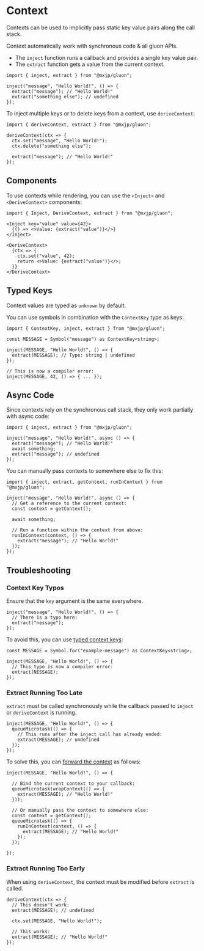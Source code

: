 # Context
Contexts can be used to implicitly pass static key value pairs along the call stack.

Context automatically work with synchronous code & all gluon APIs.

+ The `inject` function runs a callback and provides a single key value pair.
+ The `extract` function gets a value from the current context.

```tsx
import { inject, extract } from "@mxjp/gluon";

inject("message", "Hello World!", () => {
  extract("message"); // "Hello World!"
  extract("something else"); // undefined
});
```

To inject multiple keys or to delete keys from a context, use `deriveContext`:
```tsx
import { deriveContext, extract } from "@mxjp/gluon";

deriveContext(ctx => {
  ctx.set("message", "Hello World!");
  ctx.delete("something else");

  extract("message"); // "Hello World!"
});
```

## Components
To use contexts while rendering, you can use the `<Inject>` and `<DeriveContext>` components:
```tsx
import { Inject, DeriveContext, extract } from "@mxjp/gluon";

<Inject key="value" value={42}>
  {() => <>Value: {extract("value")}</>}
</Inject>

<DeriveContext>
  {ctx => {
    ctx.set("value", 42);
    return <>Value: {extract("value")}</>;
  }}
</DeriveContext>
```

## Typed Keys
Context values are typed as `unknown` by default.

You can use symbols in combination with the `ContextKey` type as keys:
```tsx
import { ContextKey, inject, extract } from "@mxjp/gluon";

const MESSAGE = Symbol("message") as ContextKey<string>;

inject(MESSAGE, "Hello World!", () => {
  extract(MESSAGE); // Type: string | undefined
});

// This is now a compiler error:
inject(MESSAGE, 42, () => { ... });
```

## Async Code
Since contexts rely on the synchronous call stack, they only work partially with async code:
```tsx
import { inject, extract } from "@mxjp/gluon";

inject("message", "Hello World!", async () => {
  extract("message"); // "Hello World!"
  await something;
  extract("message"); // undefined
});
```

You can manually pass contexts to somewhere else to fix this:
```tsx
import { inject, extract, getContext, runInContext } from "@mxjp/gluon";

inject("message", "Hello World!", async () => {
  // Get a reference to the current context:
  const context = getContext();

  await something;

  // Run a function within the context from above:
  runInContext(context, () => {
    extract("message"); // "Hello World!"
  });
});
```

## Troubleshooting

### Context Key Typos
Ensure that the `key` argument is the same everywhere.
```tsx
inject("message", "Hello World!", () => {
  // There is a typo here:
  extract("nessage");
});
```

To avoid this, you can use [typed context keys](#typed-keys):
```tsx
const MESSAGE = Symbol.for("example-message") as ContextKey<string>;

inject(MESSAGE, "Hello World!", () => {
  // This typo is now a compiler error:
  extract(NESSAGE);
});
```

### Extract Running Too Late
`extract` must be called synchronously while the callback passed to `inject` or `deriveContext` is running.
```tsx
inject(MESSAGE, "Hello World!", () => {
  queueMicrotask(() => {
    // This runs after the inject call has already ended:
    extract(MESSAGE); // undefined
  });
});
```

To solve this, you can [forward the context](#async-code) as follows:
```tsx
inject(MESSAGE, "Hello World!", () => {

  // Bind the current context to your callback:
  queueMicrotask(wrapContext(() => {
    extract(MESSAGE); // "Hello World!"
  }));

  // Or manually pass the context to somewhere else:
  const context = getContext();
  queueMicrotask(() => {
    runInContext(context, () => {
      extract(MESSAGE); // "Hello World!"
    });
  });

});
```

### Extract Running Too Early
When using `deriveContext`, the context must be modified before `extract` is called.
```tsx
deriveContext(ctx => {
  // This doesn't work:
  extract(MESSAGE); // undefined

  ctx.set(MESSAGE, "Hello World!");

  // This works:
  extract(MESSAGE); // "Hello World!"
});
```
